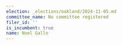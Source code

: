 ```yaml
---
election: _elections/oakland/2024-11-05.md
committee_name: No committee registered
filer_id: ''
is_incumbent: true
name: Noel Gallo
---
```

